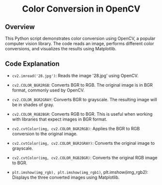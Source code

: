 <h1 align="center" id="title">Color Conversion in OpenCV</h1>

## Overview
This Python script demonstrates color conversion using OpenCV, a popular computer vision library. The code reads an image, performs different color conversions, and visualizes the results using Matplotlib.

## Code Explanation

*   `cv2.imread('28.jpg')`: Reads the image '28.jpg' using OpenCV.

*   `cv2.COLOR_BGR2RGB`: Converts BGR to RGB. The original image is in BGR format, commonly used by OpenCV.

*   `cv2.COLOR_BGR2GRAY`: Converts BGR to grayscale. The resulting image will be in shades of gray.

*   `cv2.COLOR_RGB2BGR`: Converts RGB to BGR. This is useful when working with libraries that expect images in BGR format.

*   `cv2.cvtColor(img, cv2.COLOR_BGR2RGB)`: Applies the BGR to RGB conversion to the original image.

*   `cv2.cvtColor(img, cv2.COLOR_BGR2GRAY)`: Converts the original image to grayscale.

*   `cv2.cvtColor(img, cv2.COLOR_RGB2BGR)`: Converts the original RGB image to BGR.

*   `plt.imshow(img_rgb), plt.imshow(img_rgb1)`, plt.imshow(img_rgb2): Displays the three converted images using Matplotlib.


